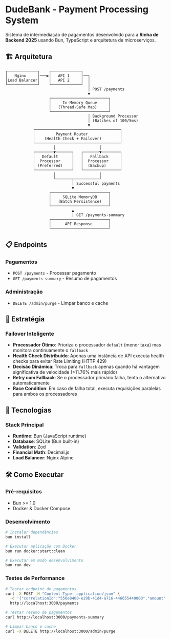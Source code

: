 # DudeBank - Payment Processing System

Sistema de intermediação de pagamentos desenvolvido para a **Rinha de Backend 2025** usando Bun, TypeScript e arquitetura de microserviços.

## 🏗️ Arquitetura

```
┌─────────────┐    ┌─────────────┐
│   Nginx     │───▶│   API 1     │──┐
│Load Balancer│    │   API 2     │  │
└─────────────┘    └─────────────┘  │
                                    │ POST /payments
                                    ▼
                   ┌─────────────────────────┐
                   │     In-Memory Queue     │
                   │   (Thread-Safe Map)     │
                   └─────────────────────────┘
                                    │ Background Processor
                                    │ (Batches of 100/5ms)
                                    ▼
            ┌─────────────────────────────────────┐
            │         Payment Router              │
            │    (Health Check + Failover)        │
            └─────────────────────────────────────┘
                     │                   │
            ┌────────▼───────┐   ┌───────▼────────┐
            │   Default      │   │   Fallback     │
            │  Processor     │   │  Processor     │
            │ (Preferred)    │   │  (Backup)      │
            └────────────────┘   └────────────────┘
                     │                   │
                     └───────┬───────────┘
                             │ Successful payments
                             ▼
                   ┌─────────────────────────┐
                   │     SQLite MemoryDB     │
                   │   (Batch Persistence)   │
                   └─────────────────────────┘
                             ▲
                             │ GET /payments-summary
                   ┌─────────────────────────┐
                   │      API Response       │
                   └─────────────────────────┘
```

## 📋 Endpoints

### Pagamentos

- `POST /payments` - Processar pagamento
- `GET /payments-summary` - Resumo de pagamentos

### Administração

- `DELETE /admin/purge` - Limpar banco e cache

## 🎯 Estratégia

### Failover Inteligente

- **Processador Ótimo**: Prioriza o processador `default` (menor taxa) mas monitora continuamente o `fallback`
- **Health Check Distribuído**: Apenas uma instância de API executa health checks para evitar Rate Limiting (HTTP 429)
- **Decisão Dinâmica**: Troca para `fallback` apenas quando há vantagem significativa de velocidade (>11.76% mais rápido)
- **Retry com Fallback**: Se o processador primário falha, tenta o alternativo automaticamente
- **Race Condition**: Em caso de falha total, executa requisições paralelas para ambos os processadores

## 🚀 Tecnologias

### Stack Principal

- **Runtime**: Bun (JavaScript runtime)
- **Database**: SQLite (Bun built-in)
- **Validation**: Zod
- **Financial Math**: Decimal.js
- **Load Balancer**: Nginx Alpine

## 🛠️ Como Executar

### Pré-requisitos

- Bun >= 1.0
- Docker & Docker Compose

### Desenvolvimento

```bash
# Instalar dependências
bun install

# Executar aplicação com Docker
bun run docker:start:clean

# Executar em modo desenvolvimento
bun run dev
```

### Testes de Performance

```bash
# Testar endpoint de pagamentos
curl -X POST -H "Content-Type: application/json" \
  -d '{"correlationId":"550e8400-e29b-41d4-a716-446655440000","amount":100.50}' \
  http://localhost:3000/payments

# Testar resumo de pagamentos
curl http://localhost:3000/payments-summary

# Limpar banco e cache
curl -X DELETE http://localhost:3000/admin/purge
```
